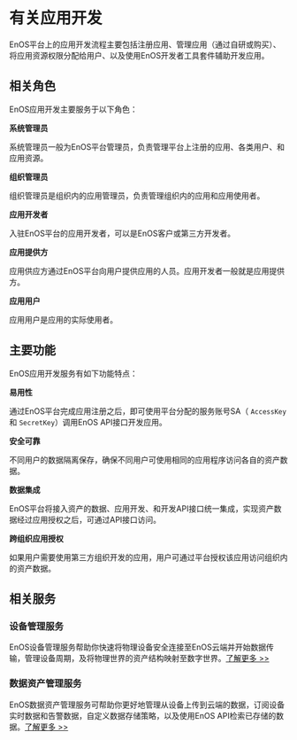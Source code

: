 # 有关应用开发

EnOS平台上的应用开发流程主要包括注册应用、管理应用（通过自研或购买）、将应用资源权限分配给用户、以及使用EnOS开发者工具套件辅助开发应用。

## 相关角色

EnOS应用开发主要服务于以下角色：

**系统管理员**

系统管理员一般为EnOS平台管理员，负责管理平台上注册的应用、各类用户、和应用资源。

**组织管理员**

组织管理员是组织内的应用管理员，负责管理组织内的应用和应用使用者。

**应用开发者**

入驻EnOS平台的应用开发者，可以是EnOS客户或第三方开发者。

**应用提供方**

应用供应方通过EnOS平台向用户提供应用的人员。应用开发者一般就是应用提供方。

**应用用户**

应用用户是应用的实际使用者。

## 主要功能

EnOS应用开发服务有如下功能特点：

**易用性**

通过EnOS平台完成应用注册之后，即可使用平台分配的服务账号SA（ `AccessKey` 和 `SecretKey`）调用EnOS API接口开发应用。

**安全可靠**

不同用户的数据隔离保存，确保不同用户可使用相同的应用程序访问各自的资产数据。

**数据集成**

EnOS平台将接入资产的数据、应用开发、和开发API接口统一集成，实现资产数据经过应用授权之后，可通过API接口访问。

**跨组织应用授权**

如果用户需要使用第三方组织开发的应用，用户可通过平台授权该应用访问组织内的资产数据。

## 相关服务

### 设备管理服务

EnOS设备管理服务帮助你快速将物理设备安全连接至EnOS云端并开始数据传输，管理设备周期，及将物理世界的资产结构映射至数字世界。[了解更多 >>](/docs/device-connection/zh_CN/latest/device_management_overview.html)

### 数据资产管理服务

EnOS数据资产管理服务可帮助你更好地管理从设备上传到云端的数据，订阅设备实时数据和告警数据，自定义数据存储策略，以及使用EnOS API检索已存储的数据。[了解更多 >>](/docs/data-asset/zh_CN/latest/data_asset_overview.html)